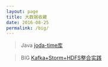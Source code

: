 ```yaml
---
layout: page
title: 大数据收藏
date: 2016-08-25
permalink: /big/
---
```


>Java
[joda-time库](http://www.ibm.com/developerworks/cn/java/j-jodatime.html)

>BIG
[Kafka+Storm+HDFS整合实践](http://shiyanjun.cn/archives/934.html)